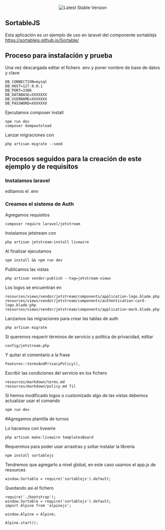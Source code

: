 <p align="center">
<img src="https://img.shields.io/badge/Versión-v1.0.1-green" alt="Latest Stable Version"></a>
</p>

## SortableJS

Esta aplicación es un ejemplo de uso en laravel del componente sortablejs
https://sortablejs.github.io/Sortable/

## Proceso para instalación y prueba

Una vez descargada editar el fichero .env y poner nombre de base de datos y clave

    DB_CONNECTION=mysql
    DB_HOST=127.0.0.1
    DB_PORT=3306
    DB_DATABASE=XXXXXXX
    DB_USERNAME=XXXXXXX
    DB_PASSWORD=XXXXXXX

Ejecutamos composer install

    npm run dev
    composer dumpautoload

Lanzar migraciones con

    php artisan migrate --seed

## Procesos seguidos para la creación de este ejemplo y de requisitos

### Instalamos laravel

editamos el .env

### Creamos el sistema de Auth
Agregamos requisitos

    composer require laravel/jetstream

Instalamos jetstream con

    php artisan jetstream:install livewire

Al finalizar ejecutamos

    npm install && npm run dev

Publicamos las vistas

    php artisan vendor:publish --tag=jetstream-views

Los logos se encuentran en

    resources/views/vendor/jetstream/components/application-logo.blade.php
    resources/views/vendor/jetstream/components/authentication-card-logo.blade.php
    resources/views/vendor/jetstream/components/application-mark.blade.php

Lanzamos las migraciones para crear las tablas de auth

    php artisan migrate

Si queremos requerir términos de servicio y política de privacidad, editar

    config/jetstream.php

Y quitar el comentario a la frase

    Features::termsAndPrivacyPolicy(),

Escribir las condiciones del servicio en los fichero


    resources/markdown/terms.md
    resources/markdown/policy.md fil


Si hemos modificado logos o customizado algo de las vistas debemos actualizar usar el comando

    npm run dev

#Agregamos plantilla de turnos

Lo hacemos con livewire

    php artisan make:livewire templatesBoard

Requerimos para poder usar arrastras y soltar instalar la librería

    npm install sortablejs

Tendremos que agregarlo a nivel global, en este caso usamos el app.js de resources

    window.Sortable = require('sortablejs').default;

Quedando así el fichero

    require('./bootstrap');
    window.Sortable = require('sortablejs').default;
    import Alpine from 'alpinejs';
    
    window.Alpine = Alpine;
    
    Alpine.start();
